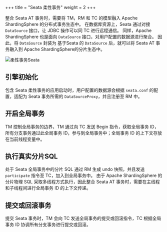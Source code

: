 +++
title = "Seata 柔性事务"
weight = 2
+++

整合 Seata AT 事务时，需要将 TM，RM 和 TC 的模型融入 Apache ShardingSphere 的分布式事务生态中。
在数据库资源上，Seata 通过对接 `DataSource` 接口，让 JDBC 操作可以同 TC 进行远程通信。
同样，Apache ShardingSphere 也是面向 `DataSource` 接口，对用户配置的数据源进行聚合。
因此，将 `DataSource` 封装为 基于Seata 的 `DataSource` 后，就可以将 Seata AT 事务融入到 Apache ShardingSphere的分片生态中。

![柔性事务Seata](https://shardingsphere.apache.org/document/current/img/transaction/sharding-transaciton-base-seata-at-design.png)

## 引擎初始化

包含 Seata 柔性事务的应用启动时，用户配置的数据源会根据 `seata.conf` 的配置，适配为 Seata 事务所需的 `DataSourceProxy`，并且注册至 RM 中。

## 开启全局事务

TM 控制全局事务的边界，TM 通过向 TC 发送 Begin 指令，获取全局事务 ID，所有分支事务通过此全局事务 ID，参与到全局事务中；全局事务 ID 的上下文存放在当前线程变量中。

## 执行真实分片SQL

处于 Seata 全局事务中的分片 SQL 通过 RM 生成 undo 快照，并且发送 `participate` 指令至 TC，加入到全局事务中。
由于 Apache ShardingSphere 的分片物理 SQL 采取多线程方式执行，因此整合 Seata AT 事务时，需要在主线程和子线程间进行全局事务 ID 的上下文传递。

## 提交或回滚事务

提交 Seata 事务时，TM 会向 TC 发送全局事务的提交或回滚指令，TC 根据全局事务 ID 协调所有分支事务进行提交或回滚。
